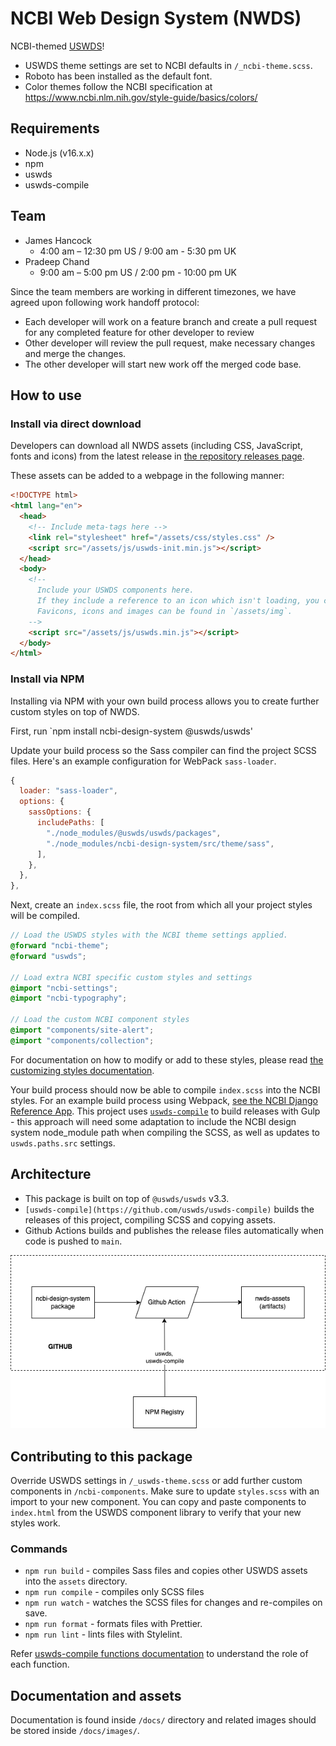 # NCBI Web Design System (NWDS)

NCBI-themed [USWDS](https://designsystem.digital.gov/)!

- USWDS theme settings are set to NCBI defaults in `/_ncbi-theme.scss`.
- Roboto has been installed as the default font.
- Color themes follow the NCBI specification at https://www.ncbi.nlm.nih.gov/style-guide/basics/colors/

## Requirements

- Node.js (v16.x.x)
- npm
- uswds
- uswds-compile

## Team

- James Hancock
  - 4:00 am – 12:30 pm US / 9:00 am - 5:30 pm UK
- Pradeep Chand
  - 9:00 am – 5:00 pm US / 2:00 pm - 10:00 pm UK

Since the team members are working in different timezones, we have agreed upon following work handoff protocol:

- Each developer will work on a feature branch and create a pull request for any completed feature for other developer to review
- Other developer will review the pull request, make necessary changes and merge the changes.
- The other developer will start new work off the merged code base.

## How to use

### Install via direct download

Developers can download all NWDS assets (including CSS, JavaScript, fonts and icons) from the latest release in [the repository releases page](https://github.com/NCBI-Codeathons/nds1-team-2-design-package/releases).

These assets can be added to a webpage in the following manner:

```html
<!DOCTYPE html>
<html lang="en">
  <head>
    <!-- Include meta-tags here -->
    <link rel="stylesheet" href="/assets/css/styles.css" />
    <script src="/assets/js/uswds-init.min.js"></script>
  </head>
  <body>
    <!--
      Include your USWDS components here.
      If they include a reference to an icon which isn't loading, you can update the `src` to the correct asset path.
      Favicons, icons and images can be found in `/assets/img`.
    -->
    <script src="/assets/js/uswds.min.js"></script>
  </body>
</html>
```

### Install via NPM

Installing via NPM with your own build process allows you to create further custom styles on top of NWDS.

First, run `npm install ncbi-design-system @uswds/uswds'

Update your build process so the Sass compiler can find the project SCSS files. Here's an example configuration for WebPack `sass-loader`.

```js
{
  loader: "sass-loader",
  options: {
    sassOptions: {
      includePaths: [
        "./node_modules/@uswds/uswds/packages",
        "./node_modules/ncbi-design-system/src/theme/sass",
      ],
    },
  },
},
```

Next, create an `index.scss` file, the root from which all your project styles will be compiled.

```scss
// Load the USWDS styles with the NCBI theme settings applied.
@forward "ncbi-theme";
@forward "uswds";

// Load extra NCBI specific custom styles and settings
@import "ncbi-settings";
@import "ncbi-typography";

// Load the custom NCBI component styles
@import "components/site-alert";
@import "components/collection";
```

For documentation on how to modify or add to these styles, please read [the customizing styles documentation](/docs/customizing-styles.md).

Your build process should now be able to compile `index.scss` into the NCBI styles. For an example build process using Webpack, [see the NCBI Django Reference App](https://github.com/NCBI-Codeathons/nds1-team-3-reference-app). This project uses [`uswds-compile`](/gulpfile.js) to build releases with Gulp - this approach will need some adaptation to include the NCBI design system node_module path when compiling the SCSS, as well as updates to `uswds.paths.src` settings.

## Architecture

- This package is built on top of `@uswds/uswds` v3.3.
- `[uswds-compile](https://github.com/uswds/uswds-compile)` builds the releases of this project, compiling SCSS and copying assets.
- Github Actions builds and publishes the release files automatically when code is pushed to `main`.

![alt text](./docs/images/workflow.png)

## Contributing to this package

Override USWDS settings in `/_uswds-theme.scss` or add further custom components in `/ncbi-components`. Make sure to update `styles.scss` with an import to your new component. You can copy and paste components to `index.html` from the USWDS component library to verify that your new styles work.

### Commands

- `npm run build` - compiles Sass files and copies other USWDS assets into the `assets` directory.
- `npm run compile` - compiles only SCSS files
- `npm run watch` - watches the SCSS files for changes and re-compiles on save.
- `npm run format` - formats files with Prettier.
- `npm run lint` - lints files with Stylelint.

Refer [uswds-compile functions documentation](https://github.com/uswds/uswds-compile#functions) to understand the role of each function.

## Documentation and assets

Documentation is found inside `/docs/` directory and related images should be stored inside `/docs/images/`.
